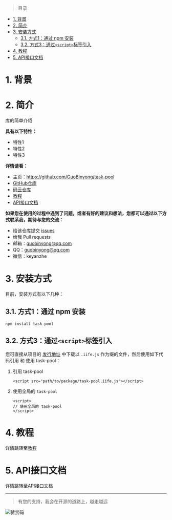 [教程]: ./docs/教程.md
[API接口文档]: ./doc/index.md

[GitHub仓库]: https://github.com/GuoBinyong/task-pool
[发行地址]: https://github.com/GuoBinyong/task-pool/releases
[issues]: https://github.com/GuoBinyong/task-pool/issues

[码云仓库]: https://gitee.com/guobinyong/task-pool



> 目录

- [1. 背景](#1-背景)
- [2. 简介](#2-简介)
- [3. 安装方式](#3-安装方式)
  - [3.1. 方式1：通过 npm 安装](#31-方式1通过-npm-安装)
  - [3.2. 方式3：通过`<script>`标签引入](#32-方式3通过script标签引入)
- [4. 教程](#4-教程)
- [5. API接口文档](#5-api接口文档)



# 1. 背景

# 2. 简介
库的简单介绍

**具有以下特性：**  
- 特性1
- 特性2
- 特性3

**详情请看：**  
- 主页：<https://github.com/GuoBinyong/task-pool>
- [GitHub仓库][]
- [码云仓库][]
- [教程][]
- [API接口文档][]


**如果您在使用的过程中遇到了问题，或者有好的建议和想法，您都可以通过以下方式联系我，期待与您的交流：**
- 给该仓库提交 [issues][]
- 给我 Pull requests
- 邮箱：<guobinyong@qq.com>
- QQ：guobinyong@qq.com
- 微信：keyanzhe





# 3. 安装方式
目前，安装方式有以下几种：


## 3.1. 方式1：通过 npm 安装
```
npm install task-pool
```




## 3.2. 方式3：通过`<script>`标签引入
您可直接从项目的 [发行地址][] 中下载以 `.iife.js` 作为缀的文件，然后使用如下代码引用 和 使用 task-pool：


1. 引用 task-pool
   ```
   <script src="path/to/package/task-pool.iife.js"></script>
   ```
   
2. 使用全局的 `task-pool`
   ```
   <script>
   // 使用全局的 task-pool
   </script>
   ```

# 4. 教程
详情跳转至[教程][]

# 5. API接口文档
详情跳转至[API接口文档][]



--------------------

> 有您的支持，我会在开源的道路上，越走越远

![赞赏码](https://i.loli.net/2020/04/08/PGsAEqdJCin1oQL.jpg)